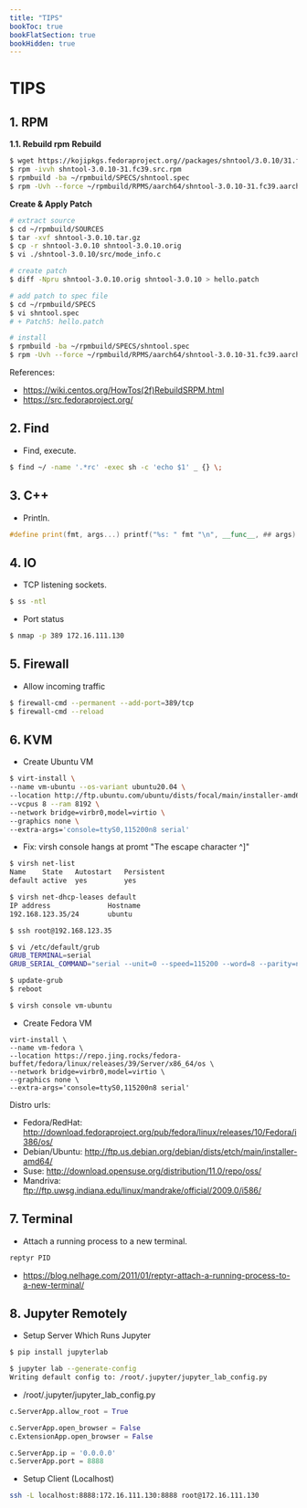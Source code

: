 ```yaml
---
title: "TIPS"
bookToc: true
bookFlatSection: true
bookHidden: true
---
```

# TIPS

## 1. RPM
**1.1. Rebuild rpm**
**Rebuild**
```sh
$ wget https://kojipkgs.fedoraproject.org//packages/shntool/3.0.10/31.fc39/src/shntool-3.0.10-31.fc39.src.rpm
$ rpm -ivvh shntool-3.0.10-31.fc39.src.rpm
$ rpmbuild -ba ~/rpmbuild/SPECS/shntool.spec
$ rpm -Uvh --force ~/rpmbuild/RPMS/aarch64/shntool-3.0.10-31.fc39.aarch64.rpm
```

**Create & Apply Patch**
```sh
# extract source
$ cd ~/rpmbuild/SOURCES
$ tar -xvf shntool-3.0.10.tar.gz
$ cp -r shntool-3.0.10 shntool-3.0.10.orig
$ vi ./shntool-3.0.10/src/mode_info.c

# create patch
$ diff -Npru shntool-3.0.10.orig shntool-3.0.10 > hello.patch

# add patch to spec file
$ cd ~/rpmbuild/SPECS
$ vi shntool.spec
# + Patch5: hello.patch

# install
$ rpmbuild -ba ~/rpmbuild/SPECS/shntool.spec
$ rpm -Uvh --force ~/rpmbuild/RPMS/aarch64/shntool-3.0.10-31.fc39.aarch64.rpm
```

References:
- https://wiki.centos.org/HowTos(2f)RebuildSRPM.html
- https://src.fedoraproject.org/


## 2. Find
- Find, execute.
```sh
$ find ~/ -name '.*rc' -exec sh -c 'echo $1' _ {} \;
```

## 3. C++
- Println.
```c++
#define print(fmt, args...) printf("%s: " fmt "\n", __func__, ## args)
```

## 4. IO
- TCP listening sockets.
```sh
$ ss -ntl
```
- Port status
```sh
$ nmap -p 389 172.16.111.130
```

## 5. Firewall
- Allow incoming traffic
```sh
$ firewall-cmd --permanent --add-port=389/tcp
$ firewall-cmd --reload
```

## 6. KVM
- Create Ubuntu VM
```sh
$ virt-install \
--name vm-ubuntu --os-variant ubuntu20.04 \
--location http://ftp.ubuntu.com/ubuntu/dists/focal/main/installer-amd64 \
--vcpus 8 --ram 8192 \
--network bridge=virbr0,model=virtio \
--graphics none \
--extra-args='console=ttyS0,115200n8 serial'
```

- Fix: virsh console hangs at promt "The escape character ^]"
```sh
$ virsh net-list
Name    State   Autostart   Persistent
default active  yes         yes

$ virsh net-dhcp-leases default
IP address              Hostname
192.168.123.35/24       ubuntu
```

```sh
$ ssh root@192.168.123.35

$ vi /etc/default/grub
GRUB_TERMINAL=serial
GRUB_SERIAL_COMMAND="serial --unit=0 --speed=115200 --word=8 --parity=no --stop=1"

$ update-grub
$ reboot
```

```sh
$ virsh console vm-ubuntu
```

- Create Fedora VM
```
virt-install \
--name vm-fedora \
--location https://repo.jing.rocks/fedora-buffet/fedora/linux/releases/39/Server/x86_64/os \
--network bridge=virbr0,model=virtio \
--graphics none \
--extra-args='console=ttyS0,115200n8 serial'
```

Distro urls:  
- Fedora/RedHat: http://download.fedoraproject.org/pub/fedora/linux/releases/10/Fedora/i386/os/
- Debian/Ubuntu: http://ftp.us.debian.org/debian/dists/etch/main/installer-amd64/
- Suse: http://download.opensuse.org/distribution/11.0/repo/oss/
- Mandriva: ftp://ftp.uwsg.indiana.edu/linux/mandrake/official/2009.0/i586/


## 7. Terminal
- Attach a running process to a new terminal.
```sh
reptyr PID
```
- https://blog.nelhage.com/2011/01/reptyr-attach-a-running-process-to-a-new-terminal/

## 8. Jupyter Remotely
- Setup Server Which Runs Jupyter
```sh
$ pip install jupyterlab
```

```sh
$ jupyter lab --generate-config
Writing default config to: /root/.jupyter/jupyter_lab_config.py
```

- /root/.jupyter/jupyter_lab_config.py
```py
c.ServerApp.allow_root = True

c.ServerApp.open_browser = False
c.ExtensionApp.open_browser = False

c.ServerApp.ip = '0.0.0.0'
c.ServerApp.port = 8888
```

- Setup Client (Localhost)
```sh
ssh -L localhost:8888:172.16.111.130:8888 root@172.16.111.130
```


